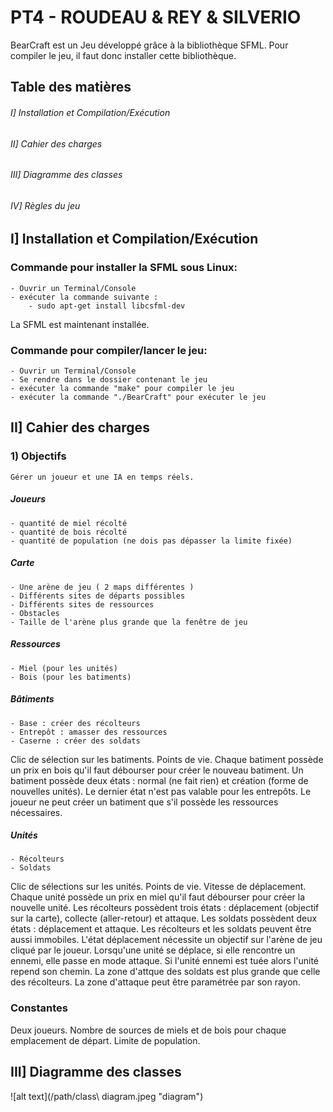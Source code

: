 PT4 - ROUDEAU & REY & SILVERIO
==============================

BearCraft est un Jeu développé grâce à la bibliothèque SFML.
Pour compiler le jeu, il faut donc installer cette bibliothèque.

Table des matières
------------------

###### I] Installation et Compilation/Exécution ######

###### II] Cahier des charges ######

###### III] Diagramme des classes ######

###### IV] Règles du jeu ######

I] Installation et Compilation/Exécution
----------------------------------------

### Commande pour installer la SFML sous Linux: ###
    - Ouvrir un Terminal/Console
    - exécuter la commande suivante :
        - sudo apt-get install libcsfml-dev


La SFML est maintenant installée.


### Commande pour compiler/lancer le jeu: ###
    - Ouvrir un Terminal/Console
    - Se rendre dans le dossier contenant le jeu
    - exécuter la commande "make" pour compiler le jeu
    - exécuter la commande "./BearCraft" pour exécuter le jeu

II] Cahier des charges
----------------------

### 1) Objectifs ###
  
    Gérer un joueur et une IA en temps réels.

##### Joueurs #####
    - quantité de miel récolté
    - quantité de bois récolté
    - quantité de population (ne dois pas dépasser la limite fixée)

##### Carte #####
    - Une arène de jeu ( 2 maps différentes )
    - Différents sites de départs possibles
    - Différents sites de ressources
    - Obstacles
    - Taille de l'arène plus grande que la fenêtre de jeu

##### Ressources #####
    - Miel (pour les unités)
    - Bois (pour les batiments)

##### Bâtiments ####
    - Base : créer des récolteurs
    - Entrepôt : amasser des ressources
    - Caserne : créer des soldats
Clic de sélection sur les batiments.
Points de vie.
Chaque batiment possède un prix en bois qu'il faut débourser pour créer le nouveau batiment.
Un batiment possède deux états : normal (ne fait rien) et création (forme de nouvelles unités). Le dernier
état n'est pas valable pour les entrepôts.
Le joueur ne peut créer un batiment que s'il possède les ressources nécessaires.

##### Unités ####
    - Récolteurs
    - Soldats
Clic de sélections sur les unités.
Points de vie.
Vitesse de déplacement.
Chaque unité possède un prix en miel qu'il faut débourser pour créer la nouvelle unité.
Les récolteurs possèdent trois états : déplacement (objectif sur la carte), collecte (aller-retour) et attaque.
Les soldats possèdent deux états : déplacement et attaque. Les récolteurs et les soldats peuvent être aussi immobiles.
L'état déplacement nécessite un objectif sur l'arène de jeu cliqué par le joueur.
Lorsqu'une unité se déplace, si elle rencontre un ennemi, elle passe en mode attaque. Si l'unité ennemi est tuée alors l'unité repend son chemin.
La zone d'attque des soldats est plus grande que celle des récolteurs. La zone d'attaque peut être paramétrée par son rayon.

### Constantes ###

Deux joueurs.
Nombre de sources de miels et de bois pour chaque emplacement de départ.
Limite de population.

III] Diagramme des classes
--------------------------

![alt text](/path/class\ diagram.jpeg "diagram")
